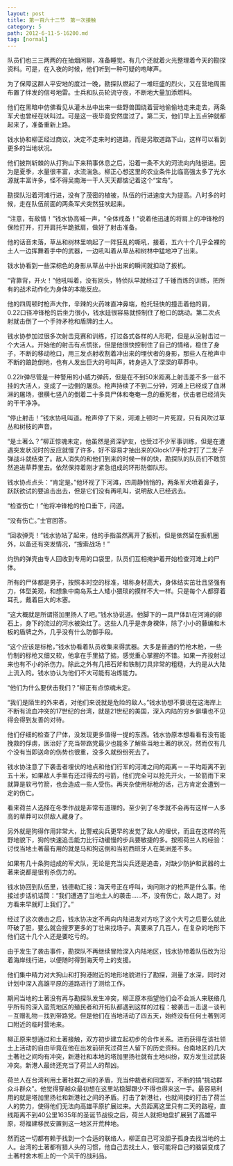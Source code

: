 ```yaml
---
layout: post
title: 第一百六十二节　第一次接触
category: 5
path: 2012-6-11-5-16200.md
tag: [normal]
---
```


队员们也三三两两的在抽烟闲聊，准备睡觉。有几个还就着火光整理着今天的勘探资料。可是，在入夜的时候，他们听到一种可疑的咆哮声。

为了保障这群人平安地的度过一晚，勘探队燃起了一堆旺盛的烈火，又在营地周围布置了绊发的信号地雷。士兵和队员轮流守夜，不断地大量加添燃料。

他们在黑暗中仿佛看见从灌木丛中出来一些野兽围绕着营地偷偷地走来走去，两条军犬也曾经在吠叫过。可是这一夜毕竟安然度过了。第二天，他们早上五点钟就都起来了，准备重新上路。

钱水协和柳正经过商议，决定不走来时的道路，而是另取道路下山，这样可以看到更多的当地状况。

他们披荆斩棘的从打狗山下来稍事休息之后，沿着一条不大的河流向内陆挺进。因为是夏季，水量很丰富，水流湍急。柳正心想这里的农业条件比临高强太多了光水源就丰富许多，怪不得吴南海一干人天天都惦记着这个“宝岛”。

勘探队沿着河滩行进，没有了茂密的植被，队伍的行进速度大为提高。八时多的时候，走在队伍前面的两条军犬突然狂吠起来。

“注意，有敌情！”钱水协高喊一声，“全体戒备！”说着他迅速的将肩上的冲锋枪的保险打开，打开肩托半跪抵肩，做好了射击准备。

他的话音未落，草丛和树林里响起了一阵狂乱的嘶吼，接着，五六十个几乎全裸的土人一边挥舞着手中的武器，一边吼叫着从草丛和树林中猛地冲了出来。

钱水协看到一些深棕色的身影从草丛中扑出来的瞬间就扣动了扳机。

“背靠背，开火！”他吼叫着，没有回头，特侦队早就经过了千锤百炼的训练，把所有的战术动作化为身体的本能反应。

他的四周顿时枪声大作，辛辣的火药味直冲鼻端，枪托轻快的撞击着他的肩，0.22口径冲锋枪的后坐力很小，钱水廷很容易就控制住了枪口的跳动。第二次点射就击倒了一个手持矛枪和盾牌的土人。

钱水协参加过很多次射击竞赛和训练，打过各式各样的人形靶，但是从没射击过一个大活人。开始他的射击有点慌张，但是他很快控制住了自己的情绪，稳住了身子，不断的移动枪口，用三发点射收割着冲出来的埋伏者的身影，那些人在枪声中不断的踉跄倒地，也有人发出巨大的号叫声，转身逃入了深深的草莽中。

0.22lr弹尽管是一种警用的小威力弹药，但是在不到50米距离上射击差不多一丝不挂的大活人，变成了一边倒的屠杀。枪声持续了不到二分钟，河滩上已经成了血淋淋的屠场，很横七竖八的倒着二十多具尸体和奄奄一息的垂死者，伏击者已经消失的干干净净。

“停止射击！”钱水协吼叫道。枪声停了下来，河滩上顿时一片死寂，只有风吹过草丛和树枝的声音。

“是土著么？”柳正惊魂未定，他虽然是资深驴友，也受过不少军事训练，但是在遭遇突发状况时的反应就慢了许多，好不容易才抽出来的Glock17手枪才打了二发子弹战斗就结束了。敌人消失的和他们到来的时候一样的快，勘探队的队员们不敢贸然追进草莽里去。依然保持着刚才紧急组成的环形防御队形。

钱水协点点头：“肯定是。”他环视了下河滩，四周静悄悄的，两条军犬喷着鼻子，跃跃欲试的要追击出去，但是它们没有再吼叫，说明敌人已经远去。

“检查伤亡！”他将冲锋枪的枪口垂下，问道。

“没有伤亡。”士官回答。

“回收弹壳！”钱水协站了起来，他的手指虽然离开了扳机，但是依然留在扳机圈外，以备还有突发情况，“搜索战场！”

灼热的弹壳由专人回收到专用的口袋里，队员们互相掩护着开始检查河滩上的尸体。

所有的尸体都是男子，按照本时空的标准，堪称身材高大，身体结实茁壮且坚强有力，体型美观，和想象中南岛系土人矮小猥琐的摸样不大一样。只是每个人都穿着耳孔，戴着巨大的木塞。

“这大概就是所谓搭加里扬人了吧。”钱水协说道。他脚下的一具尸体趴在河滩的卵石上，身下的流过的河水被染红了。这些人几乎是赤身裸体，除了小小的藤编和木板的盾牌之外，几乎没有什么防御手段。

“这个应该是标枪，”钱水协看着队员收集来得武器。大多是普通的竹枪木枪，一些竹制的标枪又细又软，他拿在手里掂了掂，感觉重心掌握的不错。如果一齐投射过来也有不小的杀伤力。除此之外有几把石斧和铁制刀具非常的粗糙，大约是从大陆上流入的。钱水协认为他们不大可能有冶炼能力。

“他们为什么要伏击我们？”柳正有点惊魂未定。

“我们是陌生的外来者，对他们来说就是危险的敌人。”钱水协想不要说在这海岸上不断有流血冲突的17世纪的台湾，就是21世纪的美国，深入内陆的穷乡僻壤也不见得会得到友善的对待。

他们仔细的检查了尸体，没发现更多值得一提的东西。钱水协原本想看看有没有能挽救的俘虏，医治好了充当带路党最少也能多了解些当地土著的状况，然而仅有几个没有当即送命的伤势也很重，没多久就纷纷死去了。

钱水协注意了下袭击者埋伏的地点和他们行军的河滩之间的距离－－平均距离不到五十米，如果敌人手里有还过得去的弓箭，他们完全可以抢先开火，一轮箭雨下来就算是软弓竹箭，也会造成一些人受伤。再夹杂使用标枪的话，己方肯定会遭到一定的伤亡。

看来荷兰人选择在冬季作战是非常有道理的。至少到了冬季就不会再有这样一人多高的草莽可以供敌人藏身了。

另外就是狗得作用非常大，比警戒尖兵更早的发觉了敌人的埋伏，而且在这样的荒野地貌下，狗的快速追击能力比行动缓慢的步兵要敏捷的多。按照荷兰人的经验：讨伐当地土著最有用的就是马和狗这倒和当初西班牙人在美洲差不多。

如果有几十条狗组成的军犬队，无论是充当尖兵还是追击，对缺少防护和武器的土著来说都是很有杀伤力的。

钱水协回到队伍里，钱德勒汇报：海天号正在呼叫，询问刚才的枪声是什么事。他接过步话机话筒：“我们遭遇了当地土人的袭击……不，没有伤亡，敌人跑了。对方看来早就盯上我们了。”

经过了这次袭击之后，钱水协决定不再向内陆进发对方吃了这个大亏之后要么就此吓破了胆，要么就会搜罗更多的丁壮来找场子。真要来了几百人，在复杂的地形下他们这十几个人还是要吃亏的。

由于发生了袭击事件，勘探队不再继续冒险深入内陆地区，钱水协带着队伍改为沿着海岸线行进，以便随时得到海天号上的支援。

他们集中精力对大狗山和打狗港附近的地形地貌进行了勘探，测量了水深，同时对计划中深入高雄平原的道路进行了测绘工作。

期间当地的土著没有再与勘探队发生冲突，柳正原本指望他们会不会派人来联络几乎所有的深入蛮荒地区的殖民者和开拓队都遇到这样的过程：被袭击－击退－谈判－互赠礼物－找到带路党。但是他们在当地活动了四五天，始终没有任何土著到河口附近的临时营地来。

柳正原来想通过和土著接触，双方初步建立起初步的合作关系。进而获得在该社领土上活动的自由毕竟在他在出发前研究过荷兰人留下的历史资料。台南地区的几大土著社之间均有冲突，新港社和本地的塔加里扬社就有土地纠纷，双方发生过武装冲突。新港人最终还充当了荷兰人的帮凶。

荷兰人在台湾利用土著社群之间的矛盾，充当仲裁者和同盟军，不断的搞“挑动群众斗群众”。他觉得穿越众最初想在这里站稳脚跟少不得也得来这一手。最容易利用的就是塔加里扬社和新港社之间的矛盾。打击了新港社，也就间接的打击了荷兰人的势力，使得他们无法向高雄平原扩展过来。大员距离这里只有二天的路程，直线距离不到40公里1635年的圣诞节战役之后，荷兰人就把地盘扩展到了高雄平原，将福建移民安置到这一地区开荒种地。

然而这一切都有赖于找到一个合适的联络人，柳正自己可没胆子孤身去找当地的土人。台湾的土著都有猎人头的习惯，他自己去找土人，很可能将自己的脑袋变成了土著村舍木桩上的一个风干的战利品。